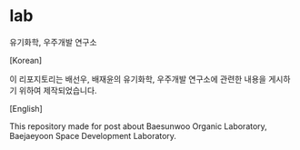 # lab
유기화학, 우주개발 연구소

[Korean]

이 리포지토리는 배선우, 배재윤의 유기화학, 우주개발 연구소에 관련한 내용을 게시하기 위하여 제작되었습니다. 

[English]

This repository made for post about Baesunwoo Organic Laboratory, Baejaeyoon Space Development Laboratory.
